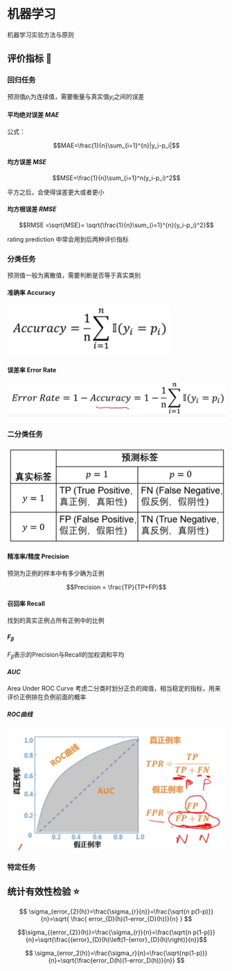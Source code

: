 # 机器学习

机器学习实验方法与原则

## 评价指标 :star2:

### 回归任务

预测值$p_i$为连续值，需要衡量与真实值$y_i$之间的误差

#### 平均绝对误差 $MAE$

公式：

$$MAE=\frac{1}{n}\sum_{i=1}^{n}|y_i-p_i|$$

#### 均方误差 $MSE$

$$MSE=\frac{1}{n}\sum_{i=1}^n(y_i-p_i)^2$$

平方之后，会使得误差更大或者更小

#### 均方根误差 $RMSE$

$$RMSE =\sqrt{MSE}= \sqrt{\frac{1}{n}\sum_{i=1}^{n}(y_i-p_i)^2}$$

rating prediction 中常会用到后两种评价指标

### 分类任务

预测值一般为离散值，需要判断是否等于真实类别

#### 准确率 Accuracy

![image-20210910194230413](README.assets/image-20210910194230413.png)

#### 误差率 Error Rate

![image-20210910194315334](README.assets/image-20210910194315334.png)

### 二分类任务

![image-20210910194554170](README.assets/image-20210910194554170.png)

#### 精准率/精度 Precision

预测为正例的样本中有多少确为正例

$$Precision = \frac{TP}{TP+FP}$$ 

#### 召回率 Recall

找到的真实正例占所有正例中的比例

#### $F_\beta$ 

$F_\beta$表示的Precision与Recall的加权调和平均

#### $AUC$ 

Area Under ROC Curve 考虑二分类时划分正负的阈值，相当稳定的指标，用来评价正例排在负例前面的概率

##### ROC曲线

 ![image-20210910202446241](README.assets/image-20210910202446241.png)







### 特定任务



## 统计有效性检验 :star:



$$
\sigma_{error_{2}(h)}=\frac{\sigma_{r}{n}}=\frac{\sqrt{n p(1-p)}}{n}=\sqrt{ \frac{ error_{D}(h)(1-error_{D}(h))}{n} }
$$



$$\sigma_{{error_{2}}(h)}=\frac{\sigma_{r}}{n}=\frac{\sqrt{n p(1-p)}}{n}=\sqrt{\frac{{error}_{D}(h)\left(1-{error}_{D}(h)\right)}{n}}$$



$$
\sigma_{error_2(h)}=\frac{\sigma_r}{n}=\frac{\sqrt{np(1-p)}}{n}=\sqrt{\frac{error_D(h)(1-error_D(h))}{n}}
$$



















